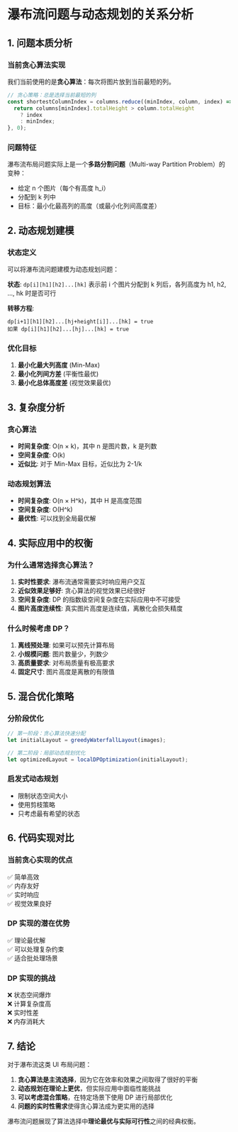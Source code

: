 # 瀑布流问题与动态规划的关系分析

## 1. 问题本质分析

### 当前贪心算法实现
我们当前使用的是**贪心算法**：每次将图片放到当前最短的列。

```javascript
// 贪心策略：总是选择当前最短的列
const shortestColumnIndex = columns.reduce((minIndex, column, index) => {
  return columns[minIndex].totalHeight > column.totalHeight
    ? index
    : minIndex;
}, 0);
```

### 问题特征
瀑布流布局问题实际上是一个**多路分割问题**（Multi-way Partition Problem）的变种：
- 给定 n 个图片（每个有高度 h_i）
- 分配到 k 列中
- 目标：最小化最高列的高度（或最小化列间高度差）

## 2. 动态规划建模

### 状态定义
可以将瀑布流问题建模为动态规划问题：

**状态**: `dp[i][h1][h2]...[hk]` 表示前 i 个图片分配到 k 列后，各列高度为 h1, h2, ..., hk 时是否可行

**转移方程**:
```
dp[i+1][h1][h2]...[hj+height[i]]...[hk] = true
如果 dp[i][h1][h2]...[hj]...[hk] = true
```

### 优化目标
1. **最小化最大列高度** (Min-Max)
2. **最小化列间方差** (平衡性最优)
3. **最小化总体高度差** (视觉效果最优)

## 3. 复杂度分析

### 贪心算法
- **时间复杂度**: O(n × k)，其中 n 是图片数，k 是列数
- **空间复杂度**: O(k)
- **近似比**: 对于 Min-Max 目标，近似比为 2-1/k

### 动态规划算法
- **时间复杂度**: O(n × H^k)，其中 H 是高度范围
- **空间复杂度**: O(H^k)
- **最优性**: 可以找到全局最优解

## 4. 实际应用中的权衡

### 为什么通常选择贪心算法？

1. **实时性要求**: 瀑布流通常需要实时响应用户交互
2. **近似效果足够好**: 贪心算法的视觉效果已经很好
3. **空间复杂度**: DP 的指数级空间复杂度在实际应用中不可接受
4. **图片高度连续性**: 真实图片高度是连续值，离散化会损失精度

### 什么时候考虑 DP？

1. **离线预处理**: 如果可以预先计算布局
2. **小规模问题**: 图片数量少，列数少
3. **高质量要求**: 对布局质量有极高要求
4. **固定尺寸**: 图片高度是离散的有限值

## 5. 混合优化策略

### 分阶段优化
```javascript
// 第一阶段：贪心算法快速分配
let initialLayout = greedyWaterfallLayout(images);

// 第二阶段：局部动态规划优化
let optimizedLayout = localDPOptimization(initialLayout);
```

### 启发式动态规划
- 限制状态空间大小
- 使用剪枝策略
- 只考虑最有希望的状态

## 6. 代码实现对比

### 当前贪心实现的优点
✅ 简单高效  
✅ 内存友好  
✅ 实时响应  
✅ 视觉效果良好  

### DP 实现的潜在优势
✅ 理论最优解  
✅ 可以处理复杂约束  
✅ 适合批处理场景  

### DP 实现的挑战
❌ 状态空间爆炸  
❌ 计算复杂度高  
❌ 实时性差  
❌ 内存消耗大  

## 7. 结论

对于瀑布流这类 UI 布局问题：

1. **贪心算法是主流选择**，因为它在效率和效果之间取得了很好的平衡
2. **动态规划在理论上更优**，但实际应用中面临性能挑战
3. **可以考虑混合策略**，在特定场景下使用 DP 进行局部优化
4. **问题的实时性需求**使得贪心算法成为更实用的选择

瀑布流问题展现了算法选择中**理论最优与实际可行性**之间的经典权衡。
